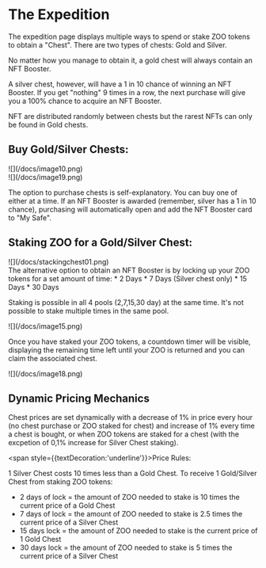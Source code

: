 # The Expedition

The expedition page displays multiple ways to spend or stake ZOO tokens to obtain a "Chest". There are two types of chests: Gold and Silver.

No matter how you manage to obtain it, a gold chest will always contain an NFT Booster. 

A silver chest, however, will have a 1 in 10 chance of winning an NFT Booster. If you get "nothing" 9 times in a row, the next purchase will give you a 100% chance to acquire an NFT Booster.

NFT are distributed randomly between chests but the rarest NFTs can only be found in Gold chests.

## Buy Gold/Silver Chests:

<div style={{float:'left',marginTop:30}}>
![](/docs/image10.png)
</div>
<div style={{marginTop:30}}>
![](/docs/image19.png)
</div>

The option to purchase chests is self-explanatory. You can buy one of either at a time. If an NFT Booster is awarded (remember, silver has a 1 in 10 chance), purchasing will automatically open and add the NFT Booster card to "My Safe".

## Staking ZOO for a Gold/Silver Chest:
<div style={{marginTop:30}}>
![](/docs/stackingchest01.png)
</div>
The alternative option to obtain an NFT Booster is by locking up your ZOO tokens for a set amount of time:
*   2 Days
*   7 Days (Silver chest only)
*   15 Days
*   30 Days

Staking is possible in all 4 pools (2,7,15,30 day) at the same time.  It's not possible to stake multiple times in the same pool.

<div style={{marginTop:30}}>
![](/docs/image15.png)
</div>

Once you have staked your ZOO tokens, a countdown timer will be visible, displaying the remaining time left until your ZOO is returned and you can claim the associated chest.

<div style={{marginTop:30}}>
![](/docs/image18.png)
</div>

## Dynamic Pricing Mechanics

Chest prices are set dynamically with a decrease of 1% in price every hour (no chest purchase or ZOO staked for chest) and increase of 1% every time a chest is bought, or when ZOO tokens are staked for a chest (with the excpetion of 0,1% increase for Silver Chest staking). 

<span style={{textDecoration:'underline'}}>Price Rules:</span>

1 Silver Chest costs 10 times less than a Gold Chest.
To receive 1 Gold/Silver Chest from staking ZOO tokens:
* 2 days of lock = the amount of ZOO needed to stake is 10 times the current price of a Gold Chest
* 7 days of lock = the amount of ZOO needed to stake is 2.5 times the current price of a Silver Chest
* 15 days lock = the amount of ZOO needed to stake is the current price of 1 Gold Chest
* 30 days lock = the amount of ZOO needed to stake is 5 times the current price of a Silver Chest
